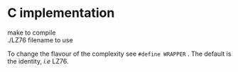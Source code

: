 C implementation
===

make to compile<br>
./LZ76 filename to use

To change the flavour of the complexity see `#define WRAPPER` . The default is the identity, *i.e* LZ76.

